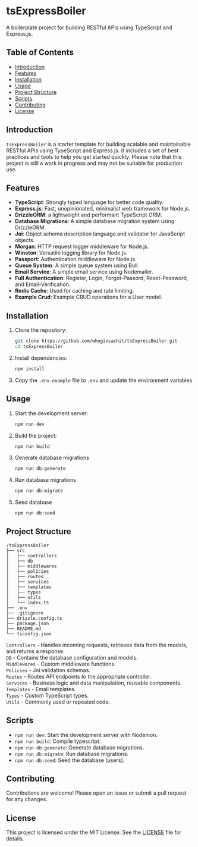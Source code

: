 # tsExpressBoiler

A boilerplate project for building RESTful APIs using TypeScript and Express.js.

## Table of Contents
- [Introduction](#introduction)
- [Features](#features)
- [Installation](#installation)
- [Usage](#usage)
- [Project Structure](#project-structure)
- [Scripts](#scripts)
- [Contributing](#contributing)
- [License](#license)

## Introduction
`tsExpressBoiler` is a starter template for building scalable and maintainable RESTful APIs using TypeScript and Express.js. It includes a set of best practices and tools to help you get started quickly. Please note that this project is still a work in progress and may not be suitable for production use.

## Features
- **TypeScript**: Strongly typed language for better code quality.
- **Express.js**: Fast, unopinionated, minimalist web framework for Node.js.
- **DrizzleORM**: a lightweight and performant TypeScript ORM.
- **Database Migrations**: A simple database migration system using DrizzleORM.
- **Joi**: Object schema description language and validator for JavaScript objects.
- **Morgan**: HTTP request logger middleware for Node.js.
- **Winston**: Versatile logging library for Node.js.
- **Passport**: Authentication middleware for Node.js.
- **Queue System**: A simple queue system using Bull.
- **Email Service**: A simple email service using Nodemailer.
- **Full Authentication**: Register, Login, Forgot-Passord, Reset-Password, and Email-Verification.
- **Redis Cache**: Used for caching and rate limiting.
- **Example Crud**: Example CRUD operations for a User model.


## Installation
1. Clone the repository:
    ```bash
    git clone https://github.com/whogivsachit/tsExpressBoiler.git
    cd tsExpressBoiler
    ```

2. Install dependencies:
    ```bash
    npm install
    ```

3. Copy the `.env.example` file to `.env` and update the environment variables

## Usage
1. Start the development server:
    ```bash
    npm run dev
    ```

2. Build the project:
    ```bash
    npm run build
    ```

3. Generate database migrations
    ```bash
    npm run db:generate
    ```

4. Run database migrations
    ```bash
    npm run db:migrate
    ```

5. Seed database
    ```bash
    npm run db:seed
    ```

## Project Structure
```
/tsExpressBoiler
├── src
│   ├── controllers
│   ├── db
│   ├── middlewares
│   ├── policies
│   ├── routes
│   ├── services
│   ├── templates
│   ├── types
│   ├── utils
│   └── index.ts
├── .env
├── .gitignore
├── drizzle.config.ts
├── package.json
├── README.md
└── tsconfig.json
```

`Controllers` - Handles incoming requests, retrieves data from the models, and returns a response.<br>
`DB` - Contains the database configuration and models.<br>
`Middlewares` - Custom middleware functions.<br>
`Policies` - Joi validation schemas.<br>
`Routes` - Routes API endpoints to the appropriate controller.<br>
`Services` - Business logic and data manipulation, reusable components.<br>
`Templates` - Email templates.<br>
`Types` - Custom TypeScript types.<br>
`Utils` - Commonly used or repeated code.


## Scripts
- `npm run dev`: Start the development server with Nodemon.
- `npm run build`: Compile typescript.
- `npm run db:generate`: Generate database migrations.
- `npm run db:migrate`: Run database migrations.
- `npm run db:seed`: Seed the database [users].

## Contributing
Contributions are welcome! Please open an issue or submit a pull request for any changes.

## License
This project is licensed under the MIT License. See the [LICENSE](LICENSE) file for details.